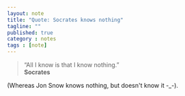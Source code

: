 ```yaml
---
layout: note
title: "Quote: Socrates knows nothing"
tagline: ""
published: true
category : notes
tags : [note]
---
```


> “All I know is that I know nothing.”
> <br>__Socrates__

(Whereas Jon Snow knows nothing, but doesn't know it -\_-).
